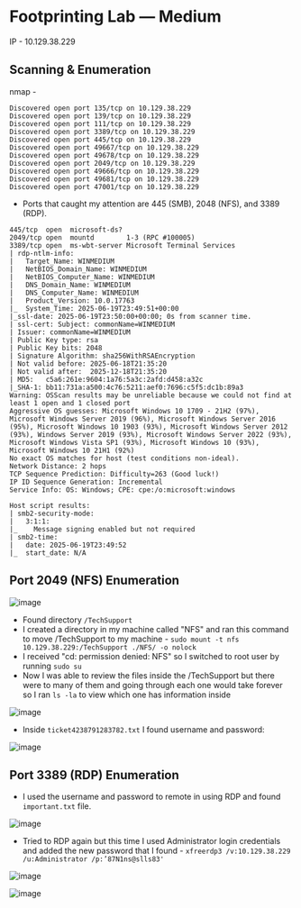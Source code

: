 # Footprinting Lab — Medium

IP - 10.129.38.229


## Scanning & Enumeration


nmap - 
```
Discovered open port 135/tcp on 10.129.38.229
Discovered open port 139/tcp on 10.129.38.229
Discovered open port 111/tcp on 10.129.38.229
Discovered open port 3389/tcp on 10.129.38.229
Discovered open port 445/tcp on 10.129.38.229
Discovered open port 49667/tcp on 10.129.38.229
Discovered open port 49678/tcp on 10.129.38.229
Discovered open port 2049/tcp on 10.129.38.229
Discovered open port 49666/tcp on 10.129.38.229
Discovered open port 49681/tcp on 10.129.38.229
Discovered open port 47001/tcp on 10.129.38.229
```

* Ports that caught my attention are 445 (SMB), 2048 (NFS), and 3389 (RDP).

```
445/tcp  open  microsoft-ds?
2049/tcp open  mountd        1-3 (RPC #100005)
3389/tcp open  ms-wbt-server Microsoft Terminal Services
| rdp-ntlm-info: 
|   Target_Name: WINMEDIUM
|   NetBIOS_Domain_Name: WINMEDIUM
|   NetBIOS_Computer_Name: WINMEDIUM
|   DNS_Domain_Name: WINMEDIUM
|   DNS_Computer_Name: WINMEDIUM
|   Product_Version: 10.0.17763
|_  System_Time: 2025-06-19T23:49:51+00:00
|_ssl-date: 2025-06-19T23:50:00+00:00; 0s from scanner time.
| ssl-cert: Subject: commonName=WINMEDIUM
| Issuer: commonName=WINMEDIUM
| Public Key type: rsa
| Public Key bits: 2048
| Signature Algorithm: sha256WithRSAEncryption
| Not valid before: 2025-06-18T21:35:20
| Not valid after:  2025-12-18T21:35:20
| MD5:   c5a6:261e:9604:1a76:5a3c:2afd:d458:a32c
|_SHA-1: bb11:731a:a500:4c76:5211:aef0:7696:c5f5:dc1b:89a3
Warning: OSScan results may be unreliable because we could not find at least 1 open and 1 closed port
Aggressive OS guesses: Microsoft Windows 10 1709 - 21H2 (97%), Microsoft Windows Server 2019 (96%), Microsoft Windows Server 2016 (95%), Microsoft Windows 10 1903 (93%), Microsoft Windows Server 2012 (93%), Windows Server 2019 (93%), Microsoft Windows Server 2022 (93%), Microsoft Windows Vista SP1 (93%), Microsoft Windows 10 (93%), Microsoft Windows 10 21H1 (92%)
No exact OS matches for host (test conditions non-ideal).
Network Distance: 2 hops
TCP Sequence Prediction: Difficulty=263 (Good luck!)
IP ID Sequence Generation: Incremental
Service Info: OS: Windows; CPE: cpe:/o:microsoft:windows

Host script results:
| smb2-security-mode: 
|   3:1:1: 
|_    Message signing enabled but not required
| smb2-time: 
|   date: 2025-06-19T23:49:52
|_  start_date: N/A
```


## Port 2049 (NFS) Enumeration


![image](https://github.com/user-attachments/assets/39ab7025-0c2e-469b-a65d-5fbf6b939f45)


* Found directory ```/TechSupport```
* I created a directory in my machine called "NFS" and ran this command to move /TechSupport to my machine - ```sudo mount -t nfs 10.129.38.229:/TechSupport ./NFS/ -o nolock```
* I received "cd: permission denied: NFS" so I switched to root user by running ```sudo su```
* Now I was able to review the files inside the /TechSupport but there were to many of them and going through each one would take forever so I ran ```ls -la``` to view which one has information inside

![image](https://github.com/user-attachments/assets/200f568b-b272-4341-868b-ba727ec43339)


* Inside ```ticket4238791283782.txt``` I found username and password:


![image](https://github.com/user-attachments/assets/3626fef0-a370-4925-83e4-5f12c51417e2)



## Port 3389 (RDP) Enumeration

* I used the username and password to remote in using RDP and found ```important.txt``` file.


![image](https://github.com/user-attachments/assets/b3020bf5-b192-4ef8-8ba7-400e55fcd308)


* Tried to RDP again but this time I used Administrator login credentials and added the new password that I found - ```xfreerdp3 /v:10.129.38.229 /u:Administrator /p:’87N1ns@slls83'```


![image](https://github.com/user-attachments/assets/bd9b9cc8-157a-4ddc-b4ba-5e9fb214efd8)



![image](https://github.com/user-attachments/assets/dd6b2459-63a1-4cf9-958f-05de416a9dca)
